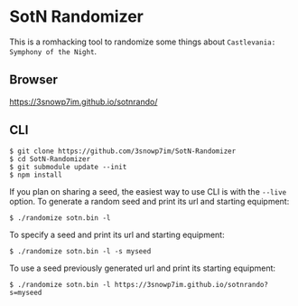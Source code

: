 # SotN Randomizer

This is a romhacking tool to randomize some things about `Castlevania:
Symphony of the Night`.

## Browser

https://3snowp7im.github.io/sotnrando/

## CLI

```shell
$ git clone https://github.com/3snowp7im/SotN-Randomizer
$ cd SotN-Randomizer
$ git submodule update --init
$ npm install
```

If you plan on sharing a seed, the easiest way to use CLI is with the `--live`
option. To generate a random seed and print its url and starting equipment:

```shell
$ ./randomize sotn.bin -l
```

To specify a seed and print its url and starting equipment:

```shell
$ ./randomize sotn.bin -l -s myseed
```

To use a seed previously generated url and print its starting equipment:

```shell
$ ./randomize sotn.bin -l https://3snowp7im.github.io/sotnrando?s=myseed
```
